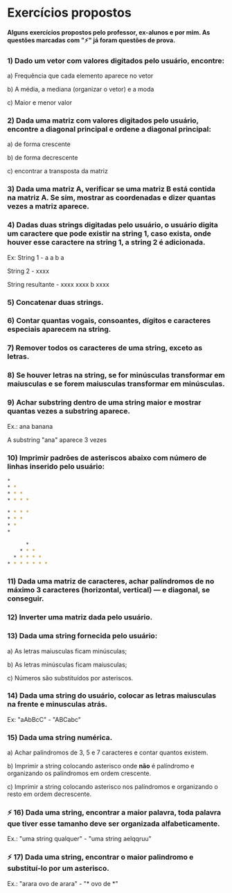 # Exercícios propostos

#### Alguns exercícios propostos pelo professor, ex-alunos e por mim. As questões marcadas com "⚡" já foram questões de prova.

### 1) Dado um vetor com valores digitados pelo usuário, encontre:

a) Frequência que cada elemento aparece no vetor

b) A média, a mediana (organizar o vetor) e a moda

c) Maior e menor valor

### 2) Dada uma matriz com valores digitados pelo usuário, encontre a diagonal principal e ordene a diagonal principal:

a) de forma crescente

b) de forma decrescente

c) encontrar a transposta da matriz

### 3) Dada uma matriz A, verificar se uma matriz B está contida na matriz A. Se sim, mostrar as coordenadas e dizer quantas vezes a matriz aparece.

### 4) Dadas duas strings digitadas pelo usuário, o usuário digita um caractere que pode existir na string 1, caso exista, onde houver esse caractere na string 1, a string 2 é adicionada.

Ex: String 1 - a a b a

String 2 - xxxx

String resultante - xxxx xxxx b xxxx

### 5) Concatenar duas strings.

### 6) Contar quantas vogais, consoantes, dígitos e caracteres especiais aparecem na string.

### 7) Remover todos os caracteres de uma string, exceto as letras.

### 8) Se houver letras na string, se for minúsculas transformar em maiusculas e se forem maiusculas transformar em minúsculas.

### 9) Achar substring dentro de uma string maior e mostrar quantas vezes a substring aparece.

Ex.: ana banana

A substring "ana" aparece 3 vezes

### 10) Imprimir padrões de asteriscos abaixo com número de linhas inserido pelo usuário: 

```bash
*
* *
* * *
* * * *

* * * *
* * *
* *
*  
```
```bash
      *
    * * *
  * * * * *
* * * * * * *
```

### 11) Dada uma matriz de caracteres, achar palíndromos de no máximo 3 caracteres (horizontal, vertical) — e diagonal, se conseguir.

### 12) Inverter uma matriz dada pelo usuário.

### 13) Dada uma string fornecida pelo usuário:

a) As letras maiusculas ficam minúsculas;

b) As letras minúsculas ficam maiusculas;

c) Números são substituídos por asteriscos.

### 14) Dada uma string do usuário, colocar as letras maiusculas na frente e minusculas atrás.

Ex: "aAbBcC" - "ABCabc"

### 15) Dada uma string numérica. 

a) Achar palíndromos de 3, 5 e 7 caracteres e contar quantos existem.

b) Imprimir a string colocando asterisco onde **não** é palíndromo e organizando os palíndromos em ordem crescente.

c) Imprimir a string colocando asterisco nos palíndromos e organizando o resto em ordem decrescente.

### ⚡ 16) Dada uma string, encontrar a maior palavra, toda palavra que tiver esse tamanho deve ser organizada alfabeticamente.

Ex.: "uma string qualquer" - "uma string aelqqruu"

### ⚡ 17) Dada uma string, encontrar o maior palindromo e substituí-lo por um asterisco.

Ex.: "arara ovo de arara" - "* ovo de *"



